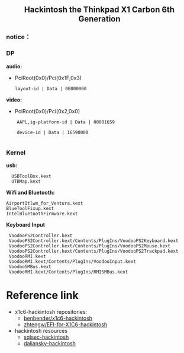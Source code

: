 ## <center> Hackintosh the Thinkpad X1 Carbon 6th Generation 

### **notice：**

### DP

**audio:**
* PciRoot(0x0)/Pci(0x1F,0x3) 

   ``` layout-id | Data | 0B000000 ```
   
**video:**
*  PciRoot(0x0)/Pci(0x2,0x0)
```
    AAPL,ig-platform-id | Data | 00001659 
    
    device-id | Data | 16590000 
    
```
### Kernel
**usb:**
```
  USBToolBox.kext
  UTBMap.kext
``` 
**Wifi and Bluetooth:**
  ```
  AirportItlwm_for_Ventura.kext 
  BlueToolFixup.kext 
  IntelBluetoothFirmware.kext
  ```    
**Keyboard Input**
  ```
   VoodooPS2Controller.kext 
   VoodooPS2Controller.kext/Contents/PlugIns/VoodooPS2Keyboard.kext 
   VoodooPS2Controller.kext/Contents/PlugIns/VoodooPS2Mouse.kext
   VoodooPS2Controller.kext/Contents/PlugIns/VoodooPS2Trackpad.kext
   VoodooRMI.kext
   VoodooRMI.kext/Contents/PlugIns/VoodooInput.kext    
   VoodooSMBus.kext 
   VoodooRMI.kext/Contents/PlugIns/RMISMBus.kext 
  ```   
  
# Reference link 

- x1c6-hackintosh repositories:
  - [benbender/x1c6-hackintosh](https://github.com/benbender/x1c6-hackintosh)
  - [zhtengw/EFI-for-X1C6-hackintosh](https://github.com/zhtengw/EFI-for-X1C6-hackintosh)   
- hackintosh resources
   - [sqlsec-hackintosh](https://github.com/sqlsec/Hackintosh)
   - [daliansky-hackintosh](https://blog.daliansky.net/)
